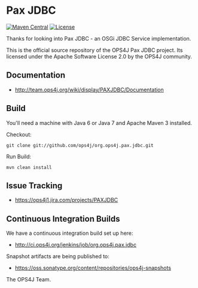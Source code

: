 Pax JDBC
========

[![Maven Central](https://maven-badges.herokuapp.com/maven-central/org.ops4j.pax/jdbc/badge.svg)](https://maven-badges.herokuapp.com/maven-central/org.ops4j.pax/jdbc)
[![License](https://img.shields.io/hexpm/l/plug.svg)](https://ops4j1.jira.com/wiki/display/ops4j/Licensing)

Thanks for looking into Pax JDBC - an OSGi JDBC Service implementation. 

This is the official source repository of the OPS4J Pax JDBC project.
Its licensed under the Apache Software License 2.0 by the OPS4J community.

## Documentation

* <http://team.ops4j.org/wiki/display/PAXJDBC/Documentation>

## Build

You'll need a machine with Java 6 or Java 7 and Apache Maven 3 installed.

Checkout:

    git clone git://github.com/ops4j/org.ops4j.pax.jdbc.git

Run Build:

    mvn clean install

## Issue Tracking

* <https://ops4j1.jira.com/projects/PAXJDBC>

## Continuous Integration Builds

We have a continuous integration build set up here:

* <http://ci.ops4j.org/jenkins/job/org.ops4j.pax.jdbc>

Snapshot artifacts are being published to:

* <https://oss.sonatype.org/content/repositories/ops4j-snapshots>


The OPS4J Team.

